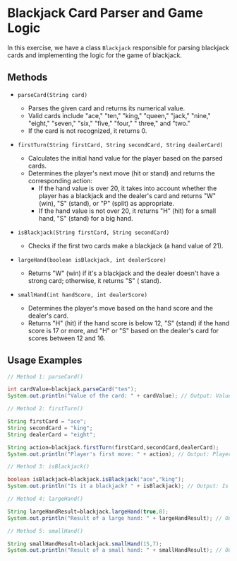 # Blackjack Card Parser and Game Logic

In this exercise, we have a class `Blackjack` responsible for parsing blackjack cards and implementing the logic for the
game of blackjack.

## Methods

- `parseCard(String card)`

    - Parses the given card and returns its numerical value.
    - Valid cards include "ace," "ten," "king," "queen," "jack," "nine," "eight," "seven," "six," "five," "four," "
      three," and "two."
    - If the card is not recognized, it returns 0.

- `firstTurn(String firstCard, String secondCard, String dealerCard)`

    - Calculates the initial hand value for the player based on the parsed cards.
    - Determines the player's next move (hit or stand) and returns the corresponding action:
        - If the hand value is over 20, it takes into account whether the player has a blackjack and the dealer's card
          and returns "W" (win), "S" (stand), or "P" (split) as appropriate.
        - If the hand value is not over 20, it returns "H" (hit) for a small hand, "S" (stand) for a big hand.

- `isBlackjack(String firstCard, String secondCard)`

    - Checks if the first two cards make a blackjack (a hand value of 21).

- `largeHand(boolean isBlackjack, int dealerScore)`

    - Returns "W" (win) if it's a blackjack and the dealer doesn't have a strong card; otherwise, it returns "S" (
      stand).

- `smallHand(int handScore, int dealerScore)`

    - Determines the player's move based on the hand score and the dealer's card.
    - Returns "H" (hit) if the hand score is below 12, "S" (stand) if the hand score is 17 or more, and "H" or "S" based
      on the dealer's card for scores between 12 and 16.

## Usage Examples

```java
// Method 1: parseCard()

int cardValue=blackjack.parseCard("ten");
System.out.println("Value of the card: " + cardValue); // Output: Value of the card: 10
```

```java
// Method 2: firstTurn()

String firstCard = "ace";
String secondCard = "king";
String dealerCard = "eight";

String action=blackjack.firstTurn(firstCard,secondCard,dealerCard);
System.out.println("Player's first move: " + action); // Output: Player's first move: W
```

```java
// Method 3: isBlackjack()

boolean isBlackjack=blackjack.isBlackjack("ace","king");
System.out.println("Is it a blackjack? " + isBlackjack); // Output: Is it a blackjack? true
```

```java
// Method 4: largeHand()

String largeHandResult=blackjack.largeHand(true,8);
System.out.println("Result of a large hand: " + largeHandResult); // Output: Result of a large hand: W
```

```java
// Method 5: smallHand()

String smallHandResult=blackjack.smallHand(15,7);
System.out.println("Result of a small hand: " + smallHandResult); // Output: Result of a small hand: H
```